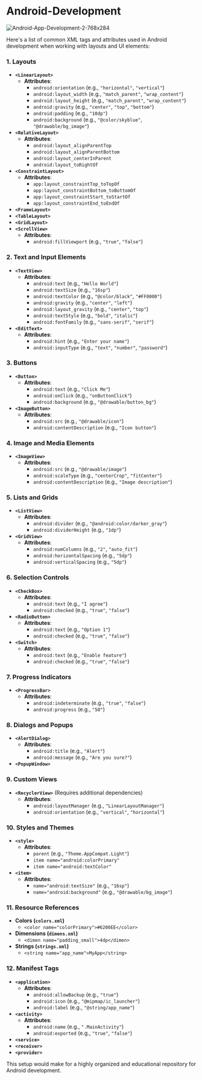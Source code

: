 # Android-Development
![Android-App-Development-2-768x284](https://github.com/user-attachments/assets/f908d9d3-bed4-48ba-9cd7-2366f0f9b248)

Here's a list of common XML tags and attributes used in Android development when working with layouts and UI elements:

### 1. **Layouts**
   - **`<LinearLayout>`**
     - **Attributes**:
       - `android:orientation` (e.g., `"horizontal"`, `"vertical"`)
       - `android:layout_width` (e.g., `"match_parent"`, `"wrap_content"`)
       - `android:layout_height` (e.g., `"match_parent"`, `"wrap_content"`)
       - `android:gravity` (e.g., `"center"`, `"top"`, `"bottom"`)
       - `android:padding` (e.g., `"10dp"`)
       - `android:background` (e.g., `"@color/skyblue"`, `"@drawable/bg_image"`)
   - **`<RelativeLayout>`**
     - **Attributes**:
       - `android:layout_alignParentTop`
       - `android:layout_alignParentBottom`
       - `android:layout_centerInParent`
       - `android:layout_toRightOf`
   - **`<ConstraintLayout>`**
     - **Attributes**:
       - `app:layout_constraintTop_toTopOf`
       - `app:layout_constraintBottom_toBottomOf`
       - `app:layout_constraintStart_toStartOf`
       - `app:layout_constraintEnd_toEndOf`
   - **`<FrameLayout>`**
   - **`<TableLayout>`**
   - **`<GridLayout>`**
   - **`<ScrollView>`**
     - **Attributes**:
       - `android:fillViewport` (e.g., `"true"`, `"false"`)

### 2. **Text and Input Elements**
   - **`<TextView>`**
     - **Attributes**:
       - `android:text` (e.g., `"Hello World"`)
       - `android:textSize` (e.g., `"16sp"`)
       - `android:textColor` (e.g., `"@color/black"`, `"#FF0000"`)
       - `android:gravity` (e.g., `"center"`, `"left"`)
       - `android:layout_gravity` (e.g., `"center"`, `"top"`)
       - `android:textStyle` (e.g., `"bold"`, `"italic"`)
       - `android:fontFamily` (e.g., `"sans-serif"`, `"serif"`)
   - **`<EditText>`**
     - **Attributes**:
       - `android:hint` (e.g., `"Enter your name"`)
       - `android:inputType` (e.g., `"text"`, `"number"`, `"password"`)

### 3. **Buttons**
   - **`<Button>`**
     - **Attributes**:
       - `android:text` (e.g., `"Click Me"`)
       - `android:onClick` (e.g., `"onButtonClick"`)
       - `android:background` (e.g., `"@drawable/button_bg"`)
   - **`<ImageButton>`**
     - **Attributes**:
       - `android:src` (e.g., `"@drawable/icon"`)
       - `android:contentDescription` (e.g., `"Icon button"`)

### 4. **Image and Media Elements**
   - **`<ImageView>`**
     - **Attributes**:
       - `android:src` (e.g., `"@drawable/image"`)
       - `android:scaleType` (e.g., `"centerCrop"`, `"fitCenter"`)
       - `android:contentDescription` (e.g., `"Image description"`)

### 5. **Lists and Grids**
   - **`<ListView>`**
     - **Attributes**:
       - `android:divider` (e.g., `"@android:color/darker_gray"`)
       - `android:dividerHeight` (e.g., `"1dp"`)
   - **`<GridView>`**
     - **Attributes**:
       - `android:numColumns` (e.g., `"2"`, `"auto_fit"`)
       - `android:horizontalSpacing` (e.g., `"5dp"`)
       - `android:verticalSpacing` (e.g., `"5dp"`)

### 6. **Selection Controls**
   - **`<CheckBox>`**
     - **Attributes**:
       - `android:text` (e.g., `"I agree"`)
       - `android:checked` (e.g., `"true"`, `"false"`)
   - **`<RadioButton>`**
     - **Attributes**:
       - `android:text` (e.g., `"Option 1"`)
       - `android:checked` (e.g., `"true"`, `"false"`)
   - **`<Switch>`**
     - **Attributes**:
       - `android:text` (e.g., `"Enable feature"`)
       - `android:checked` (e.g., `"true"`, `"false"`)

### 7. **Progress Indicators**
   - **`<ProgressBar>`**
     - **Attributes**:
       - `android:indeterminate` (e.g., `"true"`, `"false"`)
       - `android:progress` (e.g., `"50"`)

### 8. **Dialogs and Popups**
   - **`<AlertDialog>`**
     - **Attributes**:
       - `android:title` (e.g., `"Alert"`)
       - `android:message` (e.g., `"Are you sure?"`)
   - **`<PopupWindow>`**

### 9. **Custom Views**
   - **`<RecyclerView>`** (Requires additional dependencies)
     - **Attributes**:
       - `android:layoutManager` (e.g., `"LinearLayoutManager"`)
       - `android:orientation` (e.g., `"vertical"`, `"horizontal"`)

### 10. **Styles and Themes**
   - **`<style>`**
     - **Attributes**:
       - `parent` (e.g., `"Theme.AppCompat.Light"`)
       - `item name="android:colorPrimary"`
       - `item name="android:textColor"`
   - **`<item>`**
     - **Attributes**:
       - `name="android:textSize"` (e.g., `"16sp"`)
       - `name="android:background"` (e.g., `"@drawable/bg_image"`)

### 11. **Resource References**
   - **Colors (`colors.xml`)**
     - `<color name="colorPrimary">#6200EE</color>`
   - **Dimensions (`dimens.xml`)**
     - `<dimen name="padding_small">4dp</dimen>`
   - **Strings (`strings.xml`)**
     - `<string name="app_name">MyApp</string>`

### 12. **Manifest Tags**
   - **`<application>`**
     - **Attributes**:
       - `android:allowBackup` (e.g., `"true"`)
       - `android:icon` (e.g., `"@mipmap/ic_launcher"`)
       - `android:label` (e.g., `"@string/app_name"`)
   - **`<activity>`**
     - **Attributes**:
       - `android:name` (e.g., `".MainActivity"`)
       - `android:exported` (e.g., `"true"`, `"false"`)
   - **`<service>`**
   - **`<receiver>`**
   - **`<provider>`**

This setup would make for a highly organized and educational repository for Android development.
